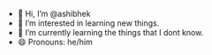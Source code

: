 - 👋 Hi, I’m @ashibhek
- 👀 I’m interested in learning new things.
- 🌱 I’m currently learning the things that I dont know.
- 😄 Pronouns: he/him
